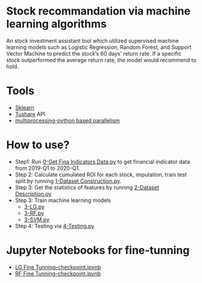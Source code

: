 # Stock recommandation via machine learning algorithms
An stock investment assistant tool which utilized supervised machine learning models such as Logistic Regression, Random Forest, and Support Vector Machine to predict the stock’s 60 days’ return rate. If a specific stock outperformed the average return rate, the model would recommend to hold.

# Tools
- [Sklearn](https://scikit-learn.org/stable/)
- [Tushare](https://tushare.pro/) API
- [multiprocessing-python based parallelism](https://docs.python.org/3/library/multiprocessing.html)
# How to use?
- Step1: Run [0-Get Fina Indicators Data.py](https://github.com/WideSu/Stock-recommandation-via-machine-learning-algorithms/blob/main/0-Get%20Fina%20Indicators%20Data.py) to get financial indicator data from 2019-Q1 to 2020-Q1.
- Step 2: Calculate cumulated ROI for each stock, imputation, train test split by running [1-Dataset Construction.py](https://github.com/WideSu/Stock-recommandation-via-machine-learning-algorithms/blob/main/1-Dataset%20Construction.py).
- Step 3: Get the statistics of features by running [2-Dataset Description.py](https://github.com/WideSu/Stock-recommandation-via-machine-learning-algorithms/blob/main/2-Dataset%20Description.py)
- Step 3: Train machine learning models
  - [3-LG.py](https://github.com/WideSu/Stock-recommandation-via-machine-learning-algorithms/blob/main/3-LG.py)
  - [3-RF.py](https://github.com/WideSu/Stock-recommandation-via-machine-learning-algorithms/blob/main/3-RF.py)
  - [3-SVM.py](https://github.com/WideSu/Stock-recommandation-via-machine-learning-algorithms/blob/main/3-SVM.py)
- Step 4: Testing via [4-Testing.py](https://github.com/WideSu/Stock-recommandation-via-machine-learning-algorithms/blob/main/4-Testing.py)
# Jupyter Notebooks for fine-tunning
- [LG Fine Tunning-checkpoint.ipynb](https://github.com/WideSu/Stock-recommandation-via-machine-learning-algorithms/blob/main/LG%20Fine%20Tunning-checkpoint.ipynb)
- [RF Fine Tunning-checkpoint.ipynb](https://github.com/WideSu/Stock-recommandation-via-machine-learning-algorithms/blob/main/RF-checkpoint.ipynb)

